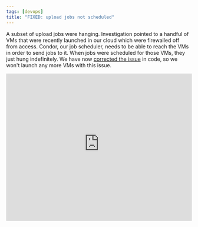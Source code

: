 ```yaml
---
tags: [devops]
title: "FIXED: upload jobs not scheduled"
---
```


A subset of upload jobs were hanging. Investigation pointed to a handful of VMs that were recently launched in our cloud which were firewalled off from access. Condor, our job scheduler, needs to be able to reach the VMs in order to send jobs to it. When jobs were scheduled for those VMs, they just hung indefinitely. We have now [corrected the issue](https://github.com/usegalaxy-eu/vgcn-infrastructure/commit/bee93bfddc6df37147defeeeacbe8e6c1ba77ca1) in code, so we won't launch any more VMs with this issue.

<iframe src="https://grafana.denbi.uni-freiburg.de/dashboard-solo/snapshot/8wMDuICfchwO67RE5M9IWDK4ZGA87hhB?refresh=1m&orgId=1&panelId=5&theme=light" width="100%" height="400" frameborder="0"></iframe>
